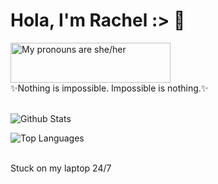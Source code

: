 <h1> Hola, I'm Rachel :> 🌿
  </h1>

<a href="https://pronouns.vercel.app/" title="Add pronouns to your own profile">
  <img src="https://pronouns.vercel.app/she/her?flag=bi?gradient=velvet%20sun" width="256" height="64" alt="My pronouns are she/her">
</a>

<br />
<h7>
✨Nothing is impossible. Impossible is nothing.✨

</h7>
<br></br>

![Github Stats](https://github-readme-stats.vercel.app/api?username=nitesphere08&count_private=true&show_icons=true&theme=tokyonight&include_all_commits=true&icon_color=ffffff)
<!--dark, radical, merko, gruvbox, tokyonight, onedark, cobalt, synthwave, highcontrast, dracula -->
![Top Languages](https://github-readme-stats.vercel.app/api/top-langs/?username=nitesphere08&theme=tokyonight)


<centre>
  <br> Stuck on my laptop 24/7 </br>
  </centre>



<!--
**nitesphere08/nitesphere08** is a ✨ _special_ ✨ repository because its `README.md` (this file) appears on your GitHub profile.

Here are some ideas to get you started:

- 🔭 I’m currently working on ...
- 🌱 I’m currently learning ...
- 👯 I’m looking to collaborate on ...
- 🤔 I’m looking for help with ...
- 💬 Ask me about ...
- 📫 How to reach me: ...
- 😄 Pronouns: ...
- ⚡ Fun fact: ...
-->
